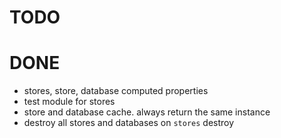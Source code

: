 # TODO


# DONE

* stores, store, database computed properties
* test module for stores
* store and database cache. always return the same instance
* destroy all stores and databases on `stores` destroy
